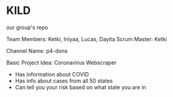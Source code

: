 # KILD
our group's repo

Team Members: Ketki, Iniyaa, Lucas, Dayita
Scrum Master: Ketki

Channel Name: p4-dons

Basic Project Idea:
Coronavirus Webscraper
- Has information about COVID
- Has info about cases from all 50 states
- Can tell you your risk based on what state you are in
